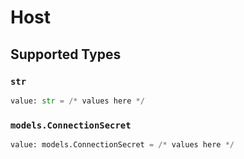 # Host


## Supported Types

### `str`

```python
value: str = /* values here */
```

### `models.ConnectionSecret`

```python
value: models.ConnectionSecret = /* values here */
```

